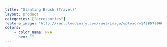```yaml
---
title: "Slanting Brush (Travel)"
layout: product
categories: ["accessories"]
feature_image: "http://res.cloudinary.com/ruel/image/upload/v1438575069/fs/slantingBrush.jpg"
colors:
    - color_name: N/A
      hex: ""
---
```

